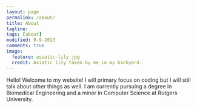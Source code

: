 ```yaml
---
layout: page
permalink: /about/
title: About
tagline: 
tags: [about]
modified: 9-9-2013
comments: true
image:
  feature: asiatic-lily.jpg
  credit: Asiatic lily taken by me in my backyard.
---
```



Hello! Welcome to my website! I will primary focus on
coding but I will still talk about other things as well. I am currently pursuing a degree in Biomedical Engineering and a minor in Computer Science at Rutgers University.

